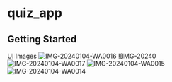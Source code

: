 # quiz_app


## Getting Started

UI Images
![IMG-20240104-WA0016](https://github.com/Ngigi33/QUIZ_APP/assets/101053582/fac2fe49-b63d-48f1-be03-38539a5a1b33)
![IMG-20240![IMG-20240104-WA0017](https://github.com/Ngigi33/QUIZ_APP/assets/101053582/8a0c4ec9-6925-430e-9ea8-e82a7d031d91)
![IMG-20240104-WA0015](https://github.com/Ngigi33/QUIZ_APP/assets/101053582/64d6743f-e0b3-47c4-a358-6c4dd712c46c)
![IMG-20240104-WA0014](https://github.com/Ngigi33/QUIZ_APP/assets/101053582/5559e18d-f9c0-492b-890e-b533001b3918)
